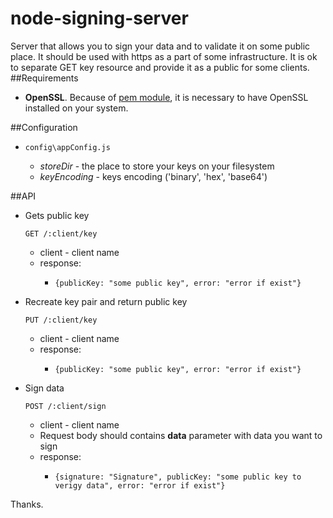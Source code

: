 node-signing-server
===================

Server that allows you to sign your data and to validate it on some public place. It should be used with https as a part of some infrastructure. It is ok to separate GET key resource and provide it as a public for some clients. 
##Requirements
* **OpenSSL**. Because of [pem module](https://github.com/andris9/pem), it is neсessary to have OpenSSL installed on your system. 

##Configuration
* ```
  config\appConfig.js
  ```

    * _storeDir_ - the place to store your keys on your filesystem
    * _keyEncoding_ - keys encoding ('binary', 'hex', 'base64')

##API
* Gets public key

   ```
   GET /:client/key
   ```
   
  * client - client name
  * response:
    * ```
      {publicKey: "some public key", error: "error if exist"}
      ```

* Recreate key pair and return public key

   ```
   PUT /:client/key
   ```
   
  * client - client name
  * response:
    * ```
      {publicKey: "some public key", error: "error if exist"}
      ```

* Sign data

   ```
   POST /:client/sign
   ```
   
  * client - client name
  * Request body should contains **data** parameter with data you want to sign
  * response:
    *   ```
        {signature: "Signature", publicKey: "some public key to verigy data", error: "error if exist"}
        ```

Thanks.




  
